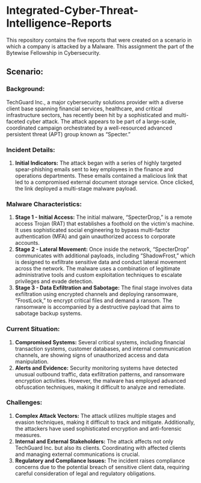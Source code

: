 # Integrated-Cyber-Threat-Intelligence-Reports
This repository contains the five reports that were created on a scenario in which a company is attacked by a Malware. This assignment the part of the Bytewise Fellowship in Cybersecurity.


## Scenario:
### Background:
TechGuard Inc., a major cybersecurity solutions provider with a diverse client base spanning financial services, healthcare, and critical infrastructure sectors, has recently been hit by a sophisticated and multi-faceted cyber attack. The attack appears to be part of a large-scale, coordinated campaign orchestrated by a well-resourced advanced persistent threat (APT) group known as “Specter.”

### Incident Details:

1. **Initial Indicators:** The attack began with a series of highly targeted spear-phishing emails sent to key employees in the finance and operations departments. These emails contained a malicious link that led to a compromised external document storage service. Once clicked, the link deployed a multi-stage malware payload.

### Malware Characteristics:

1. **Stage 1 - Initial Access:**
 The initial malware, “SpecterDrop,” is a remote access Trojan (RAT) that establishes a foothold on the victim's machine. It uses sophisticated social engineering to bypass multi-factor authentication (MFA) and gain unauthorized access to corporate accounts.
2. **Stage 2 - Lateral Movement:** Once inside the network, “SpecterDrop” communicates with additional payloads, including “ShadowFrost,” which is designed to exfiltrate sensitive data and conduct lateral movement across the network. The malware uses a combination of legitimate administrative tools and custom exploitation techniques to escalate privileges and evade detection.
3. **Stage 3 - Data Exfiltration and Sabotage:** The final stage involves data exfiltration using encrypted channels and deploying ransomware, “FrostLock,” to encrypt critical files and demand a ransom. The ransomware is accompanied by a destructive payload that aims to sabotage backup systems.


### Current Situation:

1. **Compromised Systems:**
Several critical systems, including financial transaction systems, customer databases, and internal communication channels, are showing signs of unauthorized access and data manipulation.
2. **Alerts and Evidence:**
 Security monitoring systems have detected unusual outbound traffic, data exfiltration patterns, and ransomware encryption activities. However, the malware has employed advanced obfuscation techniques, making it difficult to analyze and remediate.


### Challenges:

1. **Complex Attack Vectors:**
    The attack utilizes multiple stages and evasion techniques, making it difficult to track and mitigate. Additionally, the attackers have used sophisticated encryption and anti-forensic measures.
2. **Internal and External Stakeholders:**
  The attack affects not only TechGuard Inc. but also its clients. Coordinating with affected clients and managing external communications is crucial.
3. **Regulatory and Compliance Issues:**
 The incident raises compliance concerns due to the potential breach of sensitive client data, requiring careful consideration of legal and regulatory obligations.


